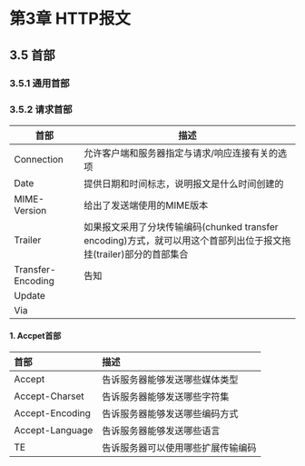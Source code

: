 # 第3章 HTTP报文 #

## 3.5 首部 ##

### 3.5.1 通用首部 ###

### 3.5.2 请求首部 ###

| 首部              | 描述                                                         |
| ----------------- | ------------------------------------------------------------ |
| Connection        | 允许客户端和服务器指定与请求/响应连接有关的选项              |
| Date              | 提供日期和时间标志，说明报文是什么时间创建的                 |
| MIME-Version      | 给出了发送端使用的MIME版本                                   |
| Trailer           | 如果报文采用了分块传输编码(chunked transfer encoding)方式，就可以用这个首部列出位于报文拖挂(trailer)部分的首部集合 |
| Transfer-Encoding | 告知                                                         |
| Update            |                                                              |
| Via               |                                                              |



#### 1. Accpet首部 ####

| 首部            | 描述                               |
| :-------------- | :--------------------------------- |
| Accept          | 告诉服务器能够发送哪些媒体类型     |
| Accept-Charset  | 告诉服务器能够发送哪些字符集       |
| Accept-Encoding | 告诉服务器能够发送哪些编码方式     |
| Accept-Language | 告诉服务器能够发送哪些语言         |
| TE              | 告诉服务器可以使用哪些扩展传输编码 |


